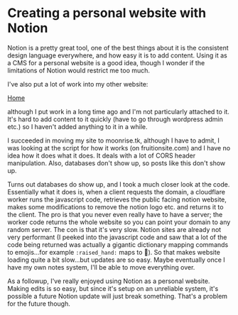 # Creating a personal website with Notion

Notion is a pretty great tool, one of the best things about it is the consistent design language everywhere, and how easy it is to add content. Using it as a CMS for a personal website is a good idea, though I wonder if the limitations of Notion would restrict me too much.

I've also put a lot of work into my other website:

[Home](http://tkancharla.com/)

although I put work in a long time ago and I'm not particularly attached to it. It's hard to add content to it quickly (have to go through wordpress admin etc.) so I haven't added anything to it in a while.

I succeeded in moving my site to moonrise.tk, although I have to admit, I was looking at the script for how it works (on fruitionsite.com) and I have no idea how it does what it does. It deals with a lot of CORS header manipulation. Also, databases don't show up, so posts like this don't show up.

Turns out databases do show up, and I took a much closer look at the code. Essentially what it does is, when a client requests the domain, a cloudflare worker runs the javascript code, retrieves the public facing notion website, makes some modifications to remove the notion logo etc. and returns it to the client. The pro is that you never even really have to have a server; the worker code returns the whole website so you can point your domain to any random server. The con is that it's very slow. Notion sites are already not very performant (I peeked into the javascript   code and saw that a lot of the code being returned was actually a gigantic dictionary mapping commands to emojis...for example `:raised_hand:` maps to 🤚). So that makes website loading quite a bit slow...but updates are so easy. Maybe eventually once I have my own notes system, I'll be able to move everything over.

As a followup, I've really enjoyed using Notion as a personal website. Making edits is so easy, but since it's setup on an unreliable system, it's possible a future Notion update will just break something. That's a problem for the future though.